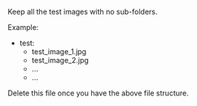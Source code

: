 Keep all the test images with no sub-folders.

Example:

* test:
  * test_image_1.jpg
  * test_image_2.jpg
  * ...
  * ...
 
Delete this file once you have the above file structure.
